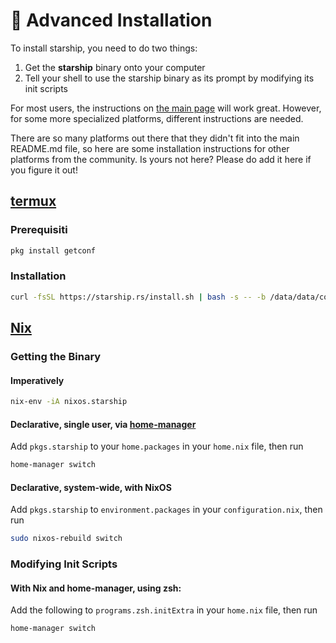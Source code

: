 # 🚀 Advanced Installation

To install starship, you need to do two things:

1. Get the **starship** binary onto your computer
1. Tell your shell to use the starship binary as its prompt by modifying its init scripts

For most users, the instructions on [the main page](/guide/#🚀-installation) will work great. However, for some more specialized platforms, different instructions are needed.

There are so many platforms out there that they didn't fit into the main README.md file, so here are some installation instructions for other platforms from the community. Is yours not here? Please do add it here if you figure it out!
## [termux](https://termux.com)
### Prerequisiti
```sh
pkg install getconf
```

### Installation
```sh
curl -fsSL https://starship.rs/install.sh | bash -s -- -b /data/data/com.termux/files/usr/bin
```

## [Nix](https://nixos.wiki/wiki/Nix)

### Getting the Binary

#### Imperatively

```sh
nix-env -iA nixos.starship
```

#### Declarative, single user, via [home-manager](home-manager)

Add `pkgs.starship` to your `home.packages` in your `home.nix` file, then run

```sh
home-manager switch
```

#### Declarative, system-wide, with NixOS

Add `pkgs.starship` to `environment.packages` in your `configuration.nix`, then run

```sh
sudo nixos-rebuild switch
```

### Modifying Init Scripts

#### With Nix and home-manager, using zsh:

Add the following to `programs.zsh.initExtra` in your `home.nix` file, then run

```sh
home-manager switch
```

